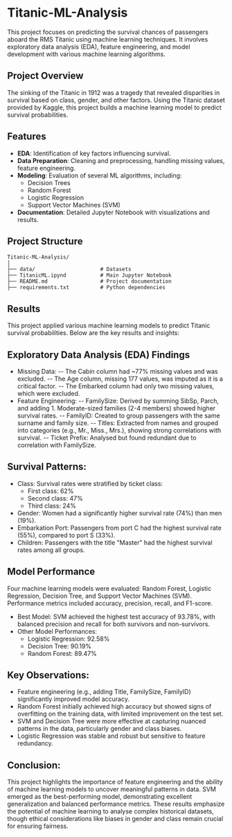# Titanic-ML-Analysis


This project focuses on predicting the survival chances of passengers aboard the RMS Titanic using machine learning techniques. It involves exploratory data analysis (EDA), feature engineering, and model development with various machine learning algorithms.

## Project Overview

The sinking of the Titanic in 1912 was a tragedy that revealed disparities in survival based on class, gender, and other factors. Using the Titanic dataset provided by Kaggle, this project builds a machine learning model to predict survival probabilities.

## Features

- **EDA**: Identification of key factors influencing survival.
- **Data Preparation**: Cleaning and preprocessing, handling missing values, feature engineering.
- **Modeling**: Evaluation of several ML algorithms, including:
  - Decision Trees
  - Random Forest
  - Logistic Regression
  - Support Vector Machines (SVM)
- **Documentation**: Detailed Jupyter Notebook with visualizations and results.

## Project Structure

```plaintext
Titanic-ML-Analysis/
│
├── data/                     # Datasets
├── TitanicML.ipynd           # Main Jupyter Notebook
├── README.md                 # Project documentation
├── requirements.txt          # Python dependencies
```

## Results
This project applied various machine learning models to predict Titanic survival probabilities. Below are the key results and insights:

## Exploratory Data Analysis (EDA) Findings
- Missing Data:
-- The Cabin column had ~77% missing values and was excluded.
-- The Age column, missing 177 values, was imputed as it is a critical factor.
-- The Embarked column had only two missing values, which were excluded.
- Feature Engineering:
-- FamilySize: Derived by summing SibSp, Parch, and adding 1. Moderate-sized families (2-4 members) showed higher survival rates.
-- FamilyID: Created to group passengers with the same surname and family size.
-- Titles: Extracted from names and grouped into categories (e.g., Mr., Miss., Mrs.), showing strong correlations with survival.
-- Ticket Prefix: Analysed but found redundant due to correlation with FamilySize.
## Survival Patterns:
- Class: Survival rates were stratified by ticket class:
  - First class: 62%
  - Second class: 47%
  - Third class: 24%
-  Gender: Women had a significantly higher survival rate (74%) than men (19%).
- Embarkation Port: Passengers from port C had the highest survival rate (55%), compared to port S (33%).
- Children: Passengers with the title "Master" had the highest survival rates among all groups.
## Model Performance
Four machine learning models were evaluated: Random Forest, Logistic Regression, Decision Tree, and Support Vector Machines (SVM). Performance metrics included accuracy, precision, recall, and F1-score.

- Best Model: SVM achieved the highest test accuracy of 93.78%, with balanced precision and recall for both survivors and non-survivors.
- Other Model Performances:
  - Logistic Regression: 92.58%
  - Decision Tree: 90.19%
  - Random Forest: 89.47%
## Key Observations:
- Feature engineering (e.g., adding Title, FamilySize, FamilyID) significantly improved model accuracy.
- Random Forest initially achieved high accuracy but showed signs of overfitting on the training data, with limited improvement on the test set.
- SVM and Decision Tree were more effective at capturing nuanced patterns in the data, particularly gender and class biases.
- Logistic Regression was stable and robust but sensitive to feature redundancy.
## Conclusion:
This project highlights the importance of feature engineering and the ability of machine learning models to uncover meaningful patterns in data. SVM emerged as the best-performing model, demonstrating excellent generalization and balanced performance metrics. These results emphasize the potential of machine learning to analyse complex historical datasets, though ethical considerations like biases in gender and class remain crucial for ensuring fairness.
